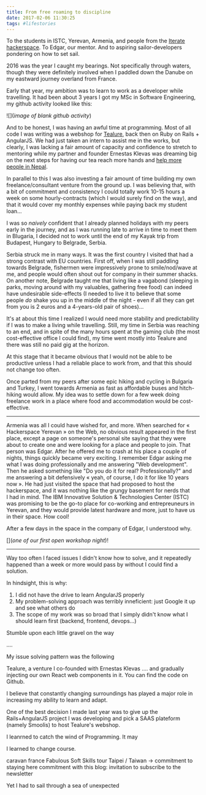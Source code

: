 ```yaml
---
title: From free roaming to discipline
date: 2017-02-06 11:30:25
tags: #lifestories
---
```


To the students in ISTC, Yerevan, Armenia, and people from the [Iterate hackerspace](). To Edgar, our mentor. And to aspiring sailor-developers pondering on how to set sail.

2016 was the year I caught my bearings. Not specifically through waters, though they were definitely involved when I paddled down the Danube on my eastward journey overland from France. 

Early that year, my ambition was to learn to work as a developer while travelling. It had been about 3 years I got my MSc in Software Engineering, my github activity looked like this:

![](_image of blank github activity_)

And to be honest, I was having an awful time at programming. Most of all code I was writing was a webshop for [Tealure](http://tealure.com), back then on Ruby on Rails + AngularJS. We had just taken an intern to assist me in the works, but clearly, I was lacking a fair amount of capacity and confidence to stretch to mentoring while my partner and founder Ernestas Klevas was dreaming big on the next steps for having our tea reach more hands and [help more people in Nepal]().

In parallel to this I was also investing a fair amount of time building my own freelance/consultant venture from the ground up. I was believing that, with a bit of commitment and consistency I could totally work 10-15 hours a week on some hourly-contracts (which I would surely find on the way), and that it would cover my monthly expenses while paying back my student loan...

I was so *naively* confident that I already planned holidays with my peers early in the journey, and as I was running late to arrive in time to meet them in Blugaria, I decided not to work until the end of my Kayak trip from Budapest, Hungary to Belgrade, Serbia. 

Serbia struck me in many ways. It was the first country I visited that had a strong contrast with EU countries. First off, when I was still paddling towards Belgrade, fishermen were impressively prone to smile/nod/wave at me, and people would often shout out for company in their summer shacks. On another note, Belgrade taught me that living like a vagabond (sleeping in parks, moving around with my valuables, gathering free food) can indeed have undesirable side-effects (I needed to live it to believe that some people *do* shake you up in the middle of the night - even if all they can get from you is 2 euros and a 4-years-old pair of shoes)... 

It's at about this time I realized I would need more stability and predictability if I was to make a living while travelling. Still, my time in Serbia was reaching to an end, and in spite of the many hours spent at the gaming club (the most cost-effective office I could find), my time went mostly into Tealure and there was still no paid gig at the horizon.

At this stage that it became obvious that I would not be able to be productive unless I had a reliable place to work from, and that this should not change too often.

Once parted from my peers after some epic hiking and cycling in Bulgaria and Turkey, I went towards Armenia as fast as affordable buses and hitch-hiking would allow. My idea was to settle down for a few week doing freelance work in a place where food and accommodation would be cost-effective.

---

Armenia was all I could have wished for, and more. When searched for « Hackerspace Yerevan » on the Web, no obvious result appeared in the first place, except a page on someone's personal site saying that they were about to create one and were looking for a place and people to join. That person was Edgar. After he offered me to crash at his place a couple of nights, things quickly became very exciting. I remember Edgar asking me what I was doing professionally and me answering "Web development". Then he asked something like "Do you do it for real? Professionally?" and me answering a bit defensively « yeah, of course, I do it for like 10 years now ».
He had just visited the space that had proposed to host the hackerspace, and it was nothing like the grungy basement for nerds that I had in mind. The IBM Innovative Solution & Technologies Center (ISTC) was promising to be the go-to place for co-working and entrepreuneurs in Yerevan, and they would provide latest hardware and more, just to have us in their space. How cool!

After a few days in the space in the company of Edgar, I understood why.

[](_one of our first open workshop night_)!


---



Way too often I faced issues I didn't know how to solve, and it repeatedly happened than a week or more would pass by without I could find a solution.

In hindsight, this is why:

1. I did not have the drive to learn AngularJS properly
2. My problem-solving approach was terribly inneficient: just Google it up and see what others do
3. The scope of my work was so broad that I simply didn't know what I should learn first (backend, frontend, devops...)


Stumble upon each little gravel on the way

....

My issue solving pattern was the following


Tealure, a venture I co-founded with Ernestas Klevas .... and gradually injecting our own React web components in it. You can find the code on Github.



 I believe that constantly changing surroundings has played a major role in increasing my ability to learn and adapt. 

One of the best decision I made last year was to give up the Rails+AngularJS project I was developing and pick a SAAS plateform (namely Smoolis) to host Tealure's webshop. 

 I leanrned to catch the wind of Programming. It may

I learned to change course.

caravan
france
Fabulous
Soft Skills
tour
Taipei / Taiwan -> commitment to staying here
commitment with this blog: invitation to subscribe to the newsletter



Yet I had to sail through a sea of unexpected


